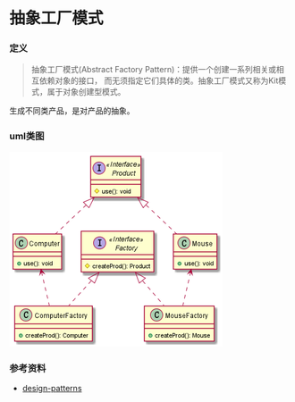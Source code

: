 # 抽象工厂模式

### 定义
> 抽象工厂模式(Abstract Factory Pattern)：提供一个创建一系列相关或相互依赖对象的接口，
> 而无须指定它们具体的类。抽象工厂模式又称为Kit模式，属于对象创建型模式。

生成不同类产品，是对产品的抽象。

### uml类图
![abstract-factory](resources/abstract_factory.png)

### 参考资料
- [design-patterns](https://design-patterns.readthedocs.io/zh_CN/latest/creational_patterns/abstract_factory.html)